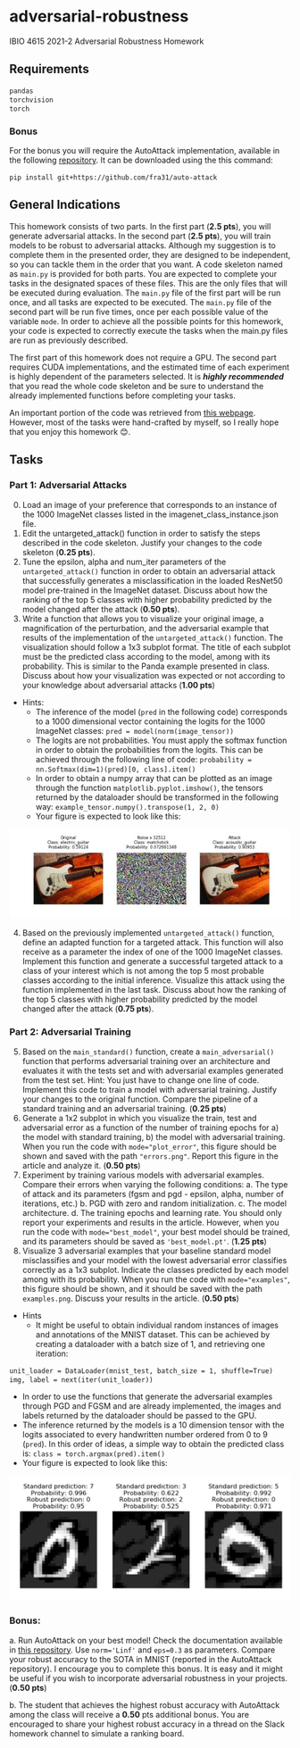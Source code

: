 # adversarial-robustness
IBIO 4615 2021-2 Adversarial Robustness Homework

## Requirements
```
pandas
torchvision
torch
```
### Bonus
For the bonus you will require the AutoAttack implementation, available in the following [repository](https://github.com/fra31/auto-attack). It can be downloaded using the this command:
```
pip install git+https://github.com/fra31/auto-attack

```
## General Indications

This homework consists of two parts. In the first part (**2.5 pts**), you will generate adversarial attacks. In the second part (**2.5 pts**), you will train models to be robust to adversarial attacks. Although my suggestion is to complete them in the presented order, they are designed to be independent, so you can tackle them in the order that you want. A code skeleton named as `main.py` is provided for both parts. You are expected to complete your tasks in the designated spaces of these files. This are the only files that will be executed during evaluation. The `main.py` file of the first part will be run once, and all tasks are expected to be executed. The `main.py` file of the second part will be run five times, once per each possible value of the variable `mode`. In order to achieve all the possible points for this homework, your code is expected to correctly execute the tasks when the main.py files are run as previously described.

The first part of this homework does not require a GPU. The second part requires CUDA implementations, and the estimated time of each experiment is highly dependent of the parameters selected. It is ***highly recommended*** that you read the whole code skeleton and be sure to understand the already implemented functions before completing your tasks.

An important portion of the code was retrieved from [this webpage](https://adversarial-ml-tutorial.org/). However, most of the tasks were hand-crafted by myself, so I really hope that you enjoy this homework 😊.

## Tasks

### Part 1: Adversarial Attacks

0. Load an image of your preference that corresponds to an instance of the 1000 ImageNet classes listed in the imagenet_class_instance.json file.
1. Edit the untargeted_attack() function in order to satisfy the steps described in the code skeleton. Justify your changes to the code skeleton (**0.25 pts**).
2. Tune the epsilon, alpha and num_iter parameters of the `untargeted_attack()` function in order to obtain an adversarial attack that successfully generates a misclassification in the loaded ResNet50 model pre-trained in the ImageNet dataset. Discuss about how the ranking of the top 5 classes with higher probability predicted by the model changed after the attack (**0.50 pts**).
3. Write a function that allows you to visualize your original image, a magnification of the perturbation, and the adversarial example that results of the implementation of the `untargeted_attack()` function. The visualization should follow a 1x3 subplot format. The title of each subplot must be the predicted class according to the model, among with its probability. This is similar to the Panda example presented in class. Discuss about how your visualization was expected or not according to your knowledge about adversarial attacks (**1.00 pts**)
  - Hints:
    - The inference of the model (`pred` in the following code) corresponds to a 1000 dimensional vector containing the logits for the 1000 ImageNet classes: `pred = model(norm(image_tensor))`
    - The logits are not probabilities. You must apply the softmax function in order to obtain the probabilities from the logits. This can be achieved through the following line of code: `probability = nn.Softmax(dim=1)(pred)[0, class].item()`
    - In order to obtain a numpy array that can be plotted as an image through the function `matplotlib.pyplot.imshow()`, the tensors returned by the dataloader should be transformed in the following way: `example_tensor.numpy().transpose(1, 2, 0)`
    - Your figure is expected to look like this:

![attack visualization](uattack.jpg)

4. Based on the previously implemented `untargeted_attack()` function, define an adapted function for a targeted attack. This function will also receive as a parameter the index of one of the 1000 ImageNet classes. Implement this function and generate a successful targeted attack to a class of your interest which is not among the top 5 most probable classes according to the initial inference. Visualize this attack using the function implemented in the last task. Discuss about how the ranking of the top 5 classes with higher probability predicted by the model changed after the attack (**0.75 pts**).

### Part 2: Adversarial Training

5. Based on the `main_standard()` function, create a `main_adversarial()` function that performs adversarial training over an architecture and evaluates it with the tests set and with adversarial examples generated from the test set. Hint: You just have to change one line of code. Implement this code to train a model with adversarial training. Justify your changes to the original function. Compare the pipeline of a standard training and an adversarial training. (**0.25 pts**)
6. Generate a 1x2 subplot in which you visualize the train, test and adversarial error as a function of the number of training epochs for a) the model with standard training, b) the model with adversarial training. When you run the code with `mode="plot_error"`, this figure should be shown and saved with the path `"errors.png"`. Report this figure in the article and analyze it. (**0.50 pts**)
7. Experiment by training various models with adversarial examples. Compare their errors when varying the following conditions:
  a.	The type of attack and its parameters (fgsm and pgd - epsilon, alpha, number of iterations, etc.)
  b.	PGD with zero and random initialization.
  c.	The model architecture.
  d.	The training epochs and learning rate.
You should only report your experiments and results in the article. However, when you run the code with `mode="best_model"`, your best model should be trained, and its parameters should be saved as `'best_model.pt'`. (**1.25 pts**)
8. Visualize 3 adversarial examples that your baseline standard model misclassifies and your model with the lowest adversarial error classifies correctly as a 1x3 subplot. Indicate the classes predicted by each model among with its probability. When you run the code with `mode="examples"`, this figure should be shown, and it should be saved with the path `examples.png`. Discuss your results in the article. (**0.50 pts**)
- Hints
  - It might be useful to obtain individual random instances of images and annotations of the MNIST dataset. This can be achieved by creating a dataloader with a batch size of 1, and retrieving one iteration:
```
unit_loader = DataLoader(mnist_test, batch_size = 1, shuffle=True)
img, label = next(iter(unit_loader))
```
  - In order to use the functions that generate the adversarial examples through PGD and FGSM and are already implemented, the images and labels returned by the dataloader should be passed to the GPU. 
  - The inference returned by the models is a 10 dimension tensor with the logits associated to every handwritten number ordered from 0 to 9 (`pred`). In this order of ideas, a simple way to obtain the predicted class is: `class = torch.argmax(pred).item()`
  - Your figure is expected to look like this:

![examples](examples.png)

### Bonus:

a. Run AutoAttack on your best model! Check the documentation available in [this repository](https://github.com/fra31/auto-attack). Use `norm='Linf'` and `eps=0.3` as parameters. Compare your robust accuracy to the SOTA in MNIST (reported in the AutoAttack repository). I encourage you to complete this bonus. It is easy and it might be useful if you wish to incorporate adversarial robustness in your projects. (**0.50 pts**)

b. The student that achieves the highest robust accuracy with AutoAttack among the class will receive a **0.50** pts additional bonus. You are encouraged to share your highest robust accuracy in a thread on the Slack homework channel to simulate a ranking board. 



